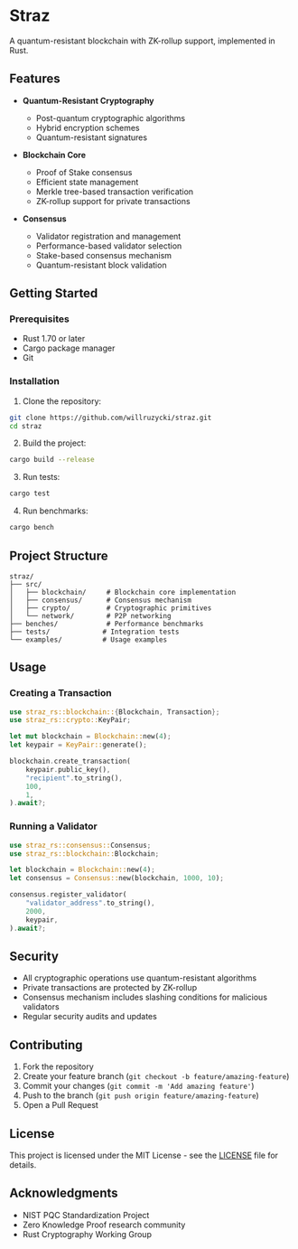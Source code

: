 # Straz

A quantum-resistant blockchain with ZK-rollup support, implemented in Rust.

## Features

- **Quantum-Resistant Cryptography**
  - Post-quantum cryptographic algorithms
  - Hybrid encryption schemes
  - Quantum-resistant signatures

- **Blockchain Core**
  - Proof of Stake consensus
  - Efficient state management
  - Merkle tree-based transaction verification
  - ZK-rollup support for private transactions

- **Consensus**
  - Validator registration and management
  - Performance-based validator selection
  - Stake-based consensus mechanism
  - Quantum-resistant block validation

## Getting Started

### Prerequisites

- Rust 1.70 or later
- Cargo package manager
- Git

### Installation

1. Clone the repository:
```bash
git clone https://github.com/willruzycki/straz.git
cd straz
```

2. Build the project:
```bash
cargo build --release
```

3. Run tests:
```bash
cargo test
```

4. Run benchmarks:
```bash
cargo bench
```

## Project Structure

```
straz/
├── src/
│   ├── blockchain/     # Blockchain core implementation
│   ├── consensus/      # Consensus mechanism
│   ├── crypto/         # Cryptographic primitives
│   └── network/        # P2P networking
├── benches/            # Performance benchmarks
├── tests/             # Integration tests
└── examples/          # Usage examples
```

## Usage

### Creating a Transaction

```rust
use straz_rs::blockchain::{Blockchain, Transaction};
use straz_rs::crypto::KeyPair;

let mut blockchain = Blockchain::new(4);
let keypair = KeyPair::generate();

blockchain.create_transaction(
    keypair.public_key(),
    "recipient".to_string(),
    100,
    1,
).await?;
```

### Running a Validator

```rust
use straz_rs::consensus::Consensus;
use straz_rs::blockchain::Blockchain;

let blockchain = Blockchain::new(4);
let consensus = Consensus::new(blockchain, 1000, 10);

consensus.register_validator(
    "validator_address".to_string(),
    2000,
    keypair,
).await?;
```

## Security

- All cryptographic operations use quantum-resistant algorithms
- Private transactions are protected by ZK-rollup
- Consensus mechanism includes slashing conditions for malicious validators
- Regular security audits and updates

## Contributing

1. Fork the repository
2. Create your feature branch (`git checkout -b feature/amazing-feature`)
3. Commit your changes (`git commit -m 'Add amazing feature'`)
4. Push to the branch (`git push origin feature/amazing-feature`)
5. Open a Pull Request

## License

This project is licensed under the MIT License - see the [LICENSE](LICENSE) file for details.

## Acknowledgments

- NIST PQC Standardization Project
- Zero Knowledge Proof research community
- Rust Cryptography Working Group 